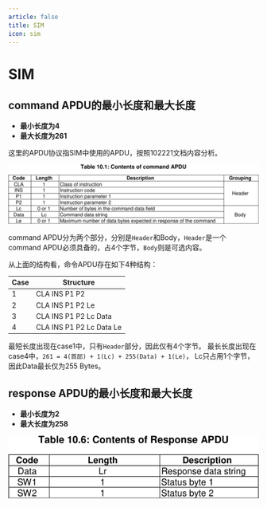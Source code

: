 ```yaml
---
article: false
title: SIM
icon: sim
---
```


# SIM

## command APDU的最小长度和最大长度

- **最小长度为4**
- **最大长度为261**

这里的APDU协议指SIM中使用的APDU，按照102221文档内容分析。

![sim_contents_of_command_apdu.png](https://raw.githubusercontent.com/tueo/cloudimg/main/img/sim_contents_of_command_apdu.png)

command APDU分为两个部分，分别是`Header`和Body，`Header`是一个command APDU必须具备的，占4个字节，`Body`则是可选内容。

从上面的结构看，命令APDU存在如下4种结构：

|Case|Structure|
|---|---|
|1|CLA INS P1 P2|
|2|CLA INS P1 P2 Le|
|3|CLA INS P1 P2 Lc Data|
|4|CLA INS P1 P2 Lc Data Le|

最短长度出现在case1中，只有`Header`部分，因此仅有4个字节。
最长长度出现在case4中，`261 = 4(首部) + 1(Lc) + 255(Data) + 1(Le)`， Lc只占用1个字节，因此Data最长仅为255 Bytes。


## response APDU的最小长度和最大长度

- **最小长度为2**
- **最大长度为258**

![sim_contents_of_response_apdu.png](https://raw.githubusercontent.com/tueo/cloudimg/main/img/sim_contents_of_response_apdu.png)

